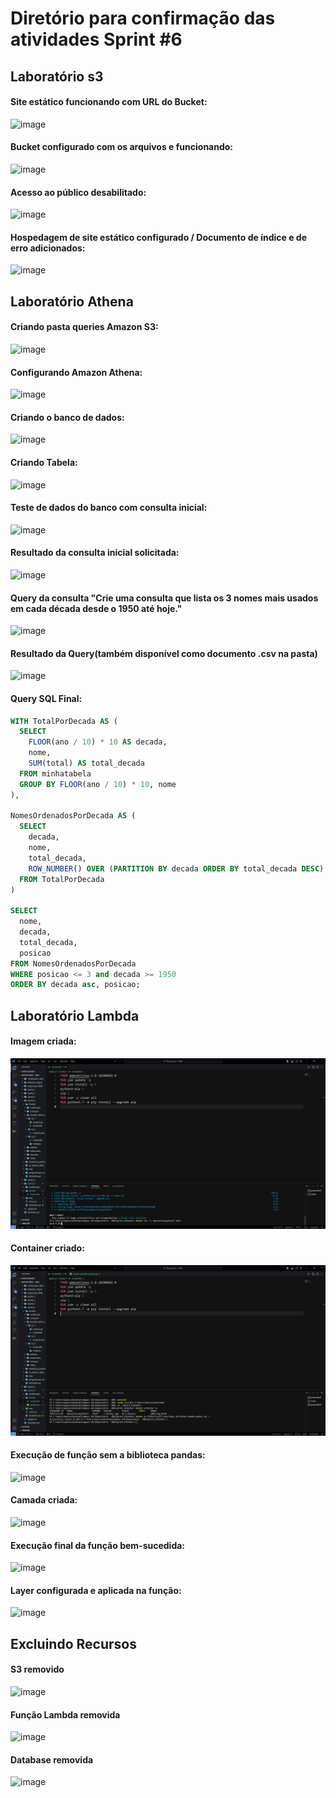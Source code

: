 Diretório para confirmação das atividades Sprint #6
===================================================

## Laboratório s3
#### Site estático funcionando com URL do Bucket:
![image](/Sprint_6/Laboratórios/lab-s3/Home%20Page%20do%20meu%20WebSite%20-%20Opera%2004_10_2023%2015_49_28.png)

#### Bucket configurado com os arquivos e funcionando:
![image](/Sprint_6/Laboratórios/lab-s3/Home%20Page%20do%20meu%20WebSite%20-%20Opera%2004_10_2023%2015_49_43.png)

#### Acesso ao público desabilitado:
![image](/Sprint_6/Laboratórios/lab-s3/Home%20Page%20do%20meu%20WebSite%20-%20Opera%2004_10_2023%2015_49_57.png)

#### Hospedagem de site estático configurado / Documento de índice e de erro adicionados:
![image](/Sprint_6/Laboratórios/lab-s3/Home%20Page%20do%20meu%20WebSite%20-%20Opera%2004_10_2023%2015_50_14.png)

## Laboratório Athena

#### Criando pasta **queries** Amazon S3:
![image](/Sprint_6/Laboratórios/lab-athena/Home%20Page%20do%20meu%20WebSite%20-%20Opera%2004_10_2023%2015_58_21.png)

#### Configurando Amazon Athena:
![image](/Sprint_6/Laboratórios/lab-athena/Home%20Page%20do%20meu%20WebSite%20-%20Opera%2004_10_2023%2016_03_17.png)

#### Criando o banco de dados:
![image](/Sprint_6/Laboratórios/lab-athena/Home%20Page%20do%20meu%20WebSite%20-%20Opera%2004_10_2023%2016_04_27.png)

#### Criando Tabela:
![image](/Sprint_6/Laboratórios/lab-athena/Query%20editor%20_%20Athena%20_%20us-east-1%20-%20Opera%2004_10_2023%2016_38_47.png)

#### Teste de dados do banco com consulta inicial:
![image](/Sprint_6/Laboratórios/lab-athena/Query%20editor%20_%20Athena%20_%20us-east-1%20-%20Opera%2004_10_2023%2016_39_27.png)

#### Resultado da consulta inicial solicitada:
![image](/Sprint_6/Laboratórios/lab-athena/Query%20editor%20_%20Athena%20_%20us-east-1%20-%20Opera%2004_10_2023%2016_40_02.png)

#### Query da consulta "Crie uma consulta que lista os 3 nomes mais usados em cada década desde o 1950 até hoje."
![image](/Sprint_6/Laboratórios/lab-athena/_Query%20editor%20_%20Athena%20_%20us-east-1%20-%20Opera%2006_10_2023%2015_47_26.png)

#### Resultado da Query(também disponível como documento .csv na pasta)
![image](/Sprint_6/Laboratórios/lab-athena/_Query%20editor%20_%20Athena%20_%20us-east-1%20-%20Opera%2006_10_2023%2015_47_54.png)

#### Query SQL Final:

```sql
WITH TotalPorDecada AS (
  SELECT
    FLOOR(ano / 10) * 10 AS decada,
    nome,
    SUM(total) AS total_decada
  FROM minhatabela
  GROUP BY FLOOR(ano / 10) * 10, nome
),

NomesOrdenadosPorDecada AS (
  SELECT
    decada,
    nome,
    total_decada,
    ROW_NUMBER() OVER (PARTITION BY decada ORDER BY total_decada DESC) AS posicao
  FROM TotalPorDecada
)

SELECT
  nome,
  decada,
  total_decada,
  posicao
FROM NomesOrdenadosPorDecada
WHERE posicao <= 3 and decada >= 1950
ORDER BY decada asc, posicao;
```


## Laboratório Lambda

#### Imagem criada:
![image](/Sprint_6/Laboratórios/lab-lambda/Dockerfile%20-%20Repositório%20-%20D&A%20-%20Visual%20Studio%20Code%2005_10_2023%2014_58_24.png)

#### Container criado:
![image](/Sprint_6/Laboratórios/lab-lambda/Dockerfile%20-%20Repositório%20-%20D&A%20-%20Visual%20Studio%20Code%2005_10_2023%2015_05_36.png)

#### Execução de função sem a biblioteca pandas:
![image](/Sprint_6/Laboratórios/lab-lambda/funcao-lambda%20-%20Lambda%20-%20Opera%2005_10_2023%2014_13_57.png)

#### Camada criada:
![image](/Sprint_6/Laboratórios/lab-lambda/Lambda%20_%20us-east-1%20-%20Opera%2005_10_2023%2015_11_36.png)

#### Execução final da função bem-sucedida:
![image](/Sprint_6/Laboratórios/lab-lambda/Lambda%20_%20us-east-1%20-%20Opera%2005_10_2023%2015_15_56.png)

#### Layer configurada e aplicada na função:
![image](/Sprint_6/Laboratórios/lab-lambda/Lambda%20_%20us-east-1%20-%20Opera%2005_10_2023%2015_12_46.png)

## Excluindo Recursos

#### S3 removido
![image](/Sprint_6/Laboratórios/lab-s3/S3%20Management%20Console%20-%20Opera%2009_10_2023%2011_36_06.png)

#### Função Lambda removida
![image](/Sprint_6/Laboratórios/lab-lambda/AwsDataCatalog%20_%20Data%20sources%20_%20Athena%20_%20us-east-1%20-%20Opera%2009_10_2023%2011_32_46.png)

#### Database removida
![image](/Sprint_6/Laboratórios/lab-athena/AwsDataCatalog%20_%20Data%20sources%20_%20Athena%20_%20us-east-1%20-%20Opera%2009_10_2023%2011_29_40.png)
